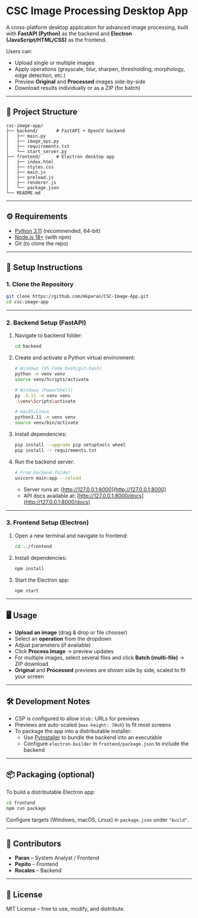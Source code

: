 # CSC Image Processing Desktop App  

A cross-platform desktop application for advanced image processing, built with **FastAPI (Python)** as the backend and **Electron (JavaScript/HTML/CSS)** as the frontend.  

Users can:  
- Upload single or multiple images  
- Apply operations (grayscale, blur, sharpen, thresholding, morphology, edge detection, etc.)  
- Preview **Original** and **Processed** images side-by-side  
- Download results individually or as a ZIP (for batch)  

---

## 📂 Project Structure

```
csc-image-app/
├── backend/       # FastAPI + OpenCV backend
│   ├── main.py
│   ├── image_ops.py
│   ├── requirements.txt
│   └── start_server.py
├── frontend/      # Electron desktop app
│   ├── index.html
│   ├── styles.css
│   ├── main.js
│   ├── preload.js
│   ├── renderer.js
│   └── package.json
└── README.md
```

---

## ⚙️ Requirements

- [Python 3.11](https://www.python.org/downloads/release/python-3119/) (recommended, 64-bit)
- [Node.js 18+](https://nodejs.org/) (with npm)
- Git (to clone the repo)

---

## 🚀 Setup Instructions

### 1. Clone the Repository
```bash
git clone https://github.com/mkparan/CSC-Image-App.git
cd csc-image-app
```

---

### 2. Backend Setup (FastAPI)

1. Navigate to backend folder:
   ```bash
   cd backend
   ```

2. Create and activate a Python virtual environment:
   ```bash
   # Windows (VS Code bash/git-bash)
   python -m venv venv
   source venv/Scripts/activate

   # Windows (PowerShell)
   py -3.11 -m venv venv
   .\venv\Scripts\activate

   # macOS/Linux
   python3.11 -m venv venv
   source venv/bin/activate
   ```

3. Install dependencies:
   ```bash
   pip install --upgrade pip setuptools wheel
   pip install -r requirements.txt
   ```

4. Run the backend server:
   ```bash
   # From backend folder
   uvicorn main:app --reload
   ```
   - Server runs at: [http://127.0.0.1:8000](http://127.0.0.1:8000)  
   - API docs available at: [http://127.0.0.1:8000/docs](http://127.0.0.1:8000/docs)

---

### 3. Frontend Setup (Electron)

1. Open a new terminal and navigate to frontend:
   ```bash
   cd ../frontend
   ```

2. Install dependencies:
   ```bash
   npm install
   ```

3. Start the Electron app:
   ```bash
   npm start
   ```

---

## 🖥️ Usage

- **Upload an image** (drag & drop or file chooser)  
- Select an **operation** from the dropdown  
- Adjust parameters (if available)  
- Click **Process Image** → preview updates  
- For multiple images, select several files and click **Batch (multi-file)** → ZIP download  
- **Original** and **Processed** previews are shown side by side, scaled to fit your screen  

---

## 🛠️ Development Notes

- CSP is configured to allow `blob:` URLs for previews  
- Previews are auto-scaled (`max-height: 70vh`) to fit most screens  
- To package the app into a distributable installer:  
  - Use [PyInstaller](https://pyinstaller.org/) to bundle the backend into an executable  
  - Configure `electron-builder` in `frontend/package.json` to include the backend  

---

## 📦 Packaging (optional)

To build a distributable Electron app:

```bash
cd frontend
npm run package
```

Configure targets (Windows, macOS, Linux) in `package.json` under `"build"`.

---

## 👥 Contributors

- **Paran** – System Analyst / Frontend  
- **Pepito** – Frontend  
- **Rocales** – Backend  

---

## 📝 License

MIT License – free to use, modify, and distribute.  
